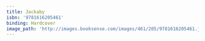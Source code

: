 ```yaml
---
title: Jackaby
isbn: '9781616205461'
binding: Hardcover
image_path: 'http://images.booksense.com/images/461/205/9781616205461.jpg'
---
```


